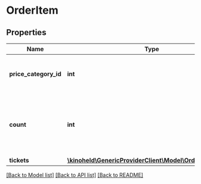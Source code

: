 # OrderItem

## Properties
Name | Type | Description | Notes
------------ | ------------- | ------------- | -------------
**price_category_id** | **int** | The price category the seats/tickets should be selected for. | 
**count** | **int** | The Amount of seats/tickets that should be selected for the given price category. | 
**tickets** | [**\kinoheld\GenericProviderClient\Model\OrderItemTicket[]**](OrderItemTicket.md) |  | [optional] 

[[Back to Model list]](../README.md#documentation-for-models) [[Back to API list]](../README.md#documentation-for-api-endpoints) [[Back to README]](../README.md)

